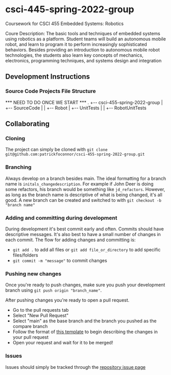 # csci-445-spring-2022-group
Coursework for CSCI 455  Embedded Systems: Robotics 

Coure Description: The basic tools and techniques of embedded systems using robotics as a platform. Student teams will build an autonomous mobile robot, and learn to program it to perform increasingly sophisticated behaviors. Besides providing an introduction to autonomous mobile robot technologies, the students also learn key concepts of mechanics, electronics, programming techniques, and systems design and integration


## Development  Instructions

### Source Code Projects File Structure

*** NEED TO DO ONCE WE START ***
.
+-- csci-455-spring-2022-group
|   +-- SourceCode
|   |   +-- Robot
|   +-- UnitTests
|   |   +-- RobotUnitTests

## Collaborating

### Cloning

The project can simply be cloned with `git clone git@github.com:patrickfoconnor/csci-455-spring-2022-group.git`

### Branching

Always develop on a branch besides main. The ideal formatting for a branch name is `initals_changedescription`. For example if John Deer is doing some refactors, his branch would be something like `jd_refactors`. However, as long as the branch name is descriptive of what is being changed, it's all good. A new branch can be created and switched to with `git checkout -b "branch name"`

### Adding and committing during development

During development it's best commit early and often. Commits should have descriptive messages. It's also best to have a small number of changes in each commit. The flow for adding changes and committing is:

- `git add .` to add all files or `git add file_or_directory` to add specific files/folders
- `git commit -m "message"` to commit changes

### Pushing new changes

Once you're ready to push changes, make sure you push your development branch using `git push origin "branch_name"`.

After pushing changes you're ready to open a pull request.

- Go to the pull requests tab
- Select "New Pull Request"
- Select "main" as the base branch and the branch you pushed as the compare branch
- Follow the format of [this template](https://github.com/patrickfoconnor/csci-455-spring-2022-group/blob/4faa9187733fd1e034044df3a0df83dfaa22097a/.github/pull_request_template.md) to begin describing the changes in your pull request
- Open your request and wait for it to be merged!


### Issues

Issues should simply be tracked through the [repository issue page](https://github.com/patrickfoconnor/csci-455-spring-2022-group/issues)
